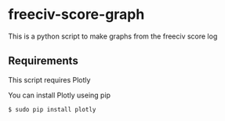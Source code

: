 # freeciv-score-graph

This is a python script to make graphs from the freeciv score log

## Requirements
This script requires Plotly

You can install Plotly useing pip

```$ sudo pip install plotly```


